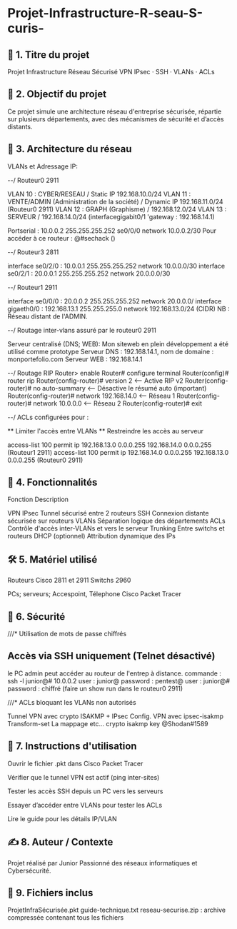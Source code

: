# Projet-Infrastructure-R-seau-S-curis-
📌 1. Titre du projet
----------------------
Projet Infrastructure Réseau Sécurisé
VPN IPsec · SSH · VLANs · ACLs

🎯 2. Objectif du projet
-------------------------

Ce projet simule une architecture réseau d'entreprise sécurisée, répartie sur plusieurs départements, avec des mécanismes de sécurité et d’accès distants.

🧱 3. Architecture du réseau
-----------------------------
VLANs et Adressage IP:

--/        Routeur0 2911

VLAN 10 : CYBER/RESEAU / Static IP 192.168.10.0/24
VLAN 11 : VENTE/ADMIN (Administration de la société) / Dynamic IP 192.168.11.0/24 (Routeur0 2911)
VLAN 12 : GRAPH (Graphisme) / 192.168.12.0/24
VLAN 13 : SERVEUR / 192.168.14.0/24 (interfacegigabit0/1 'gateway : 192.168.14.1)

Portserial : 10.0.0.2 255.255.255.252 se0/0/0 network 10.0.0.2/30
Pour accéder à ce routeur : @#sechack ()

--/        Routeur3 2811 

interface se0/2/0 : 10.0.0.1 255.255.255.252 network 10.0.0.0/30
interface se0/2/1 : 20.0.0.1 255.255.255.252 network 20.0.0.0/30

--/        Routeur1 2911

interface se0/0/0 : 20.0.0.2 255.255.255.252 network 20.0.0.0/
interface gigaeth0/0 : 192.168.13.1 255.255.255.0 network 192.168.13.0/24 (CIDR) NB : Réseau distant de l'ADMIN.

--/         Routage inter-vlans assuré par le routeur0 2911

Serveur centralisé (DNS; WEB): Mon siteweb en plein développement a été utilisé comme prototype
Serveur DNS : 192.168.14.1, nom de domaine : monportefolio.com
Serveur WEB : 192.168.14.1

--/         Routage RIP
Router> enable
Router# configure terminal
Router(config)# router rip
Router(config-router)# version 2                <-- Active RIP v2
Router(config-router)# no auto-summary          <-- Désactive le résumé auto (important)
Router(config-router)# network 192.168.14.0      <-- Réseau 1
Router(config-router)# network 10.0.0.0         <-- Réseau 2
Router(config-router)# exit

--/         ACLs configurées pour :

** Limiter l'accès entre VLANs
** Restreindre les accès au serveur

access-list 100 permit ip 192.168.13.0 0.0.0.255 192.168.14.0 0.0.0.255 (Routeur1 2911)
access-list 100 permit ip 192.168.14.0 0.0.0.255 192.168.13.0 0.0.0.255 (Routeur0 2911)

🔧 4. Fonctionnalités
----------------------

Fonction	Description

VPN IPsec	Tunnel sécurisé entre 2 routeurs
SSH	Connexion distante sécurisée sur routeurs
VLANs	Séparation logique des départements
ACLs	Contrôle d'accès inter-VLANs et vers le serveur
Trunking	Entre switchs et routeurs
DHCP (optionnel)	Attribution dynamique des IPs

🛠️ 5. Matériel utilisé
----------------------
Routeurs Cisco 2811 et 2911
Switchs 2960

PCs; serveurs; Accespoint, Télephone 
Cisco Packet Tracer

🔑 6. Sécurité
---------------
///* Utilisation de mots de passe chiffrés

Accès via SSH uniquement (Telnet désactivé)
------------------------------------------
le PC admin peut accéder au routeur de l'entrep à distance.
commande : ssh -l junior@# 10.0.0.2
user : junior@
password : pentest@
user : junior@#
password : chiffré (faire un show run dans le routeur0 2911)

///* ACLs bloquant les VLANs non autorisés

Tunnel VPN avec crypto ISAKMP + IPsec
Config. VPN avec ipsec-isakmp
Transform-set 
La mappage etc...
crypto isakmp key @Shodan#1589

🚀 7. Instructions d'utilisation
---------------------------------
Ouvrir le fichier .pkt dans Cisco Packet Tracer

Vérifier que le tunnel VPN est actif (ping inter-sites)

Tester les accès SSH depuis un PC vers les serveurs

Essayer d’accéder entre VLANs pour tester les ACLs

Lire le guide pour les détails IP/VLAN

✍️ 8. Auteur / Contexte
------------------------

Projet réalisé par Junior
Passionné des réseaux informatiques et Cybersécurité.

📎 9. Fichiers inclus
----------------------

ProjetInfraSécurisée.pkt
guide-technique.txt
reseau-securise.zip : archive compressée contenant tous les fichiers 
